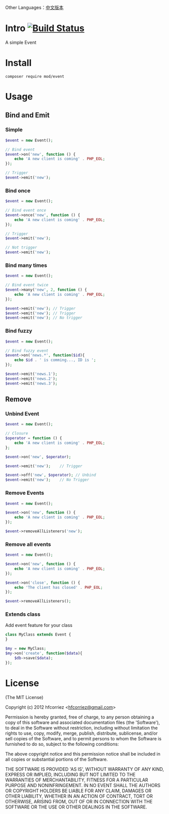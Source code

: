 Other Languages：[中文版本](./README_zh.md)

# Intro [![Build Status](https://travis-ci.org/mod-php/event.png)](https://travis-ci.org/mod-php/event)

A simple Event

# Install

```
composer require mod/event
```

# Usage

## Bind and Emit

### Simple

```php
$event = new Event();

// Bind event
$event->on('new', function () {
    echo 'A new client is coming' . PHP_EOL;
});

// Trigger
$event->emit('new');
```

### Bind once

```php
$event = new Event();

// Bind event once
$event->once('new', function () {
    echo 'A new client is coming' . PHP_EOL;
});

// Trigger
$event->emit('new');

// Not trigger
$event->emit('new');
```

### Bind many times

```php
$event = new Event();

// Bind event twice
$event->many('new', 2, function () {
    echo 'A new client is coming' . PHP_EOL;
});

$event->emit('new'); // Trigger
$event->emit('new'); // Trigger
$event->emit('new'); // No trigger
```

### Bind fuzzy

```php
$event = new Event();

// Bind fuzzy event
$event->on('news.*', function($id){
    echo $id . ' is comming..., ID is ';
});

$event->emit('news.1');
$event->emit('news.2');
$event->emit('news.3');
```

## Remove

### Unbind Event

```php
$event = new Event();

// Closure
$operator = function () {
    echo 'A new client is coming' . PHP_EOL;
};

$event->on('new', $operator);

$event->emit('new');    // Trigger

$event->off('new', $operator); // Unbind
$event->emit('new');    // No Trigger
```

### Remove Events

```php
$event = new Event();

$event->on('new', function () {
    echo 'A new client is coming' . PHP_EOL;
});

$event->removeAllListeners('new');
```

### Remove all events

```php
$event = new Event();

$event->on('new', function () {
    echo 'A new client is coming' . PHP_EOL;
});

$event->on('close', function () {
    echo 'The client has closed' . PHP_EOL;
});

$event->removeAllListeners();
```

### Extends class

Add event feature for your class

```php
class MyClass extends Event {
}

$my = new MyClass;
$my->on('create', function($data){
    $db->save($data);
});
```

License
=============

(The MIT License)

Copyright (c) 2012 hfcorriez &lt;hfcorriez@gmail.com&gt;

Permission is hereby granted, free of charge, to any person obtaining
a copy of this software and associated documentation files (the
'Software'), to deal in the Software without restriction, including
without limitation the rights to use, copy, modify, merge, publish,
distribute, sublicense, and/or sell copies of the Software, and to
permit persons to whom the Software is furnished to do so, subject to
the following conditions:

The above copyright notice and this permission notice shall be
included in all copies or substantial portions of the Software.

THE SOFTWARE IS PROVIDED 'AS IS', WITHOUT WARRANTY OF ANY KIND,
EXPRESS OR IMPLIED, INCLUDING BUT NOT LIMITED TO THE WARRANTIES OF
MERCHANTABILITY, FITNESS FOR A PARTICULAR PURPOSE AND NONINFRINGEMENT.
IN NO EVENT SHALL THE AUTHORS OR COPYRIGHT HOLDERS BE LIABLE FOR ANY
CLAIM, DAMAGES OR OTHER LIABILITY, WHETHER IN AN ACTION OF CONTRACT,
TORT OR OTHERWISE, ARISING FROM, OUT OF OR IN CONNECTION WITH THE
SOFTWARE OR THE USE OR OTHER DEALINGS IN THE SOFTWARE.